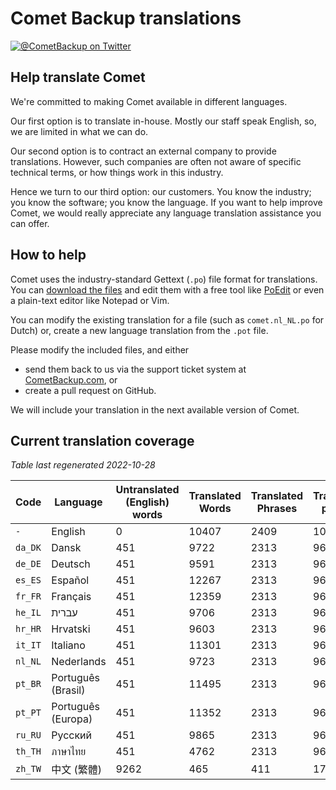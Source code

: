 # Comet Backup translations

[![@CometBackup on Twitter](https://img.shields.io/badge/twitter-%40CometBackup-blue.svg?style=flat)](https://twitter.com/CometBackup)

## Help translate Comet

We're committed to making Comet available in different languages.

Our first option is to translate in-house. Mostly our staff speak English, so, we are limited in what we can do.

Our second option is to contract an external company to provide translations. However, such companies are often not aware of specific technical terms, or how things work in this industry.

Hence we turn to our third option: our customers. You know the industry; you know the software; you know the language. If you want to help improve Comet, we would really appreciate any language translation assistance you can offer.

## How to help

Comet uses the industry-standard Gettext (`.po`) file format for translations. You can [download the files](https://github.com/CometBackup/translations/archive/master.zip) and edit them with a free tool like [PoEdit](https://poedit.net/) or even a plain-text editor like Notepad or Vim.

You can modify the existing translation for a file (such as `comet.nl_NL.po` for Dutch) or, create a new language translation from the `.pot` file.

Please modify the included files, and either 
- send them back to us via the support ticket system at [CometBackup.com](https://cometbackup.com/), or
- create a pull request on GitHub.

We will include your translation in the next available version of Comet.

## Current translation coverage

*Table last regenerated 2022-10-28*

|Code    |Language              |Untranslated (English) words |Translated Words |Translated Phrases |Translation percent
|--------|----------------------|-----------------------------|-----------------|-------------------|--------------------
|`-`     |English               |0                            |10407            |2409               |  100.00
|`da_DK` |Dansk‬                |451                          |9722             |2313               |   96.01
|`de_DE` |Deutsch               |451                          |9591             |2313               |   96.01
|`es_ES` |Español               |451                          |12267            |2313               |   96.01
|`fr_FR` |Français              |451                          |12359            |2313               |   96.01
|`he_IL` |עברית‬                 |451                          |9706             |2313               |   96.01
|`hr_HR` |Hrvatski              |451                          |9603             |2313               |   96.01
|`it_IT` |Italiano              |451                          |11301            |2313               |   96.01
|`nl_NL` |Nederlands            |451                          |9723             |2313               |   96.01
|`pt_BR` |Português (Brasil)    |451                          |11495            |2313               |   96.01
|`pt_PT` |Português (Europa)    |451                          |11352            |2313               |   96.01
|`ru_RU` |Русский               |451                          |9865             |2313               |   96.01
|`th_TH` |ภาษาไทย‬              |451                          |4762             |2313               |   96.01
|`zh_TW` |中文 (繁體)               |9262                         |465              |411                |   17.06
